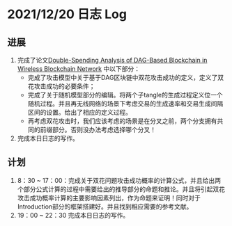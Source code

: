 # 2021/12/20 日志 Log

## 进展

1. 完成了论文[Double-Spending Analysis of DAG-Based Blockchain in Wireless Blockchain Network](./Blockchain/../../PHD%20Papers/Double_Spending%20Analysis%20of%20DAG_based%20Blockchain%20in%20Wireless%20Blockchain%20Network/Double_Spending%20Analysis%20of%20DAG_based%20Blockchain%20in%20Wireless%20Blockchain%20Network.md) 中以下部分：
   * 完成了攻击模型中关于基于DAG区块链中双花攻击成功的定义，定义了双花攻击成功的必要条件；
   * 完成了关于随机模型部分的编辑。将两个子tangle的生成过程定义位一个随机过程。并且再无线网络的场景下考虑交易的生成速率和交易生成间隔区间的设置。给出了相应的定义过程。
   * 再考虑双花攻击时，我们应该考虑的场景是在分叉之前，两个分支拥有共同的前缀部分。否则没办法考虑选择哪个分叉！
2. 完成本日日志的写作。
## 计划

1. 8：30 ~ 17：00：完成关于双花问题攻击成功概率的计算公式，并且给出两个部分公式计算的过程中需要给出的推导部分的命题和推论。并且将引起双花攻击成功概率计算的主要影响因素列出，作为命题来证明！同时对于Introduction部分的框架搭建好。并且找到相应需要的参考文献。
2. 19：00 ~ 22：30 完成本日日志的写作。